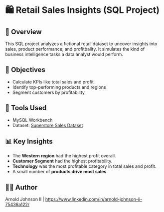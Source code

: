 # 🛍️ Retail Sales Insights (SQL Project)

## 📌 Overview

This SQL project analyzes a fictional retail dataset to uncover insights into sales, product performance, and profitbality. It simulates the kind of business intelligence tasks a data analyst would perform.

## 🎯 Objectives
- Calculate KPIs like total sales and profit
- Identify top-performing products and regions
- Segment customers by profitability

## 🧰 Tools Used
- MySQL Workbench
- Dataset: [Superstore Sales Dataset](https://www.kaggle.com/datasets/vivek468/superstore-dataset-final)

## 📊 Key Insights
- The **Western region** had the highest profit overall.
- **Customer Segment** had the highest profitability.
- **Technology** was the most profitable category in total sales and profit.
- A small number of **products drive most sales**.


## 👨‍💻 Author
Arnold Johnson II | https://www.linkedin.com/in/arnold-johnson-ii-75436a122/

